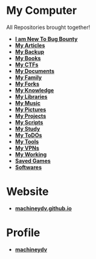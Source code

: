 # My Computer
All Repositories brought together!

* **[I am New To Bug Bounty](https://github.com/machineydv/I-Am-New-To-Bug-Bounty)**
* **[My Articles](https://github.com/machineydv/My-Articles)**
* **[My Backup](https://github.com/machineydv/My-Backup)**
* **[My Books](https://github.com/machineydv/My-Books)**
* **[My CTFs](https://github.com/machineydv/My-CTFs)**
* **[My Documents](https://github.com/machineydv/My-Documents)**
* **[My Family](https://github.com/machineydv/My-Family)**
* **[My Forks](https://github.com/machineydv/My-Forks)**
* **[My Knowledge](https://github.com/machineydv/My-Knowledge)**
* **[My Libraries](https://github.com/machineydv/My-Libraries)**
* **[My Music](https://github.com/machineydv/My-Music)**
* **[My Pictures](https://github.com/machineydv/My-Pictures)**
* **[My Projects](https://github.com/machineydv/My-Projects)**
* **[My Scripts](https://github.com/machineydv/My-Scripts)**
* **[My Study](https://github.com/machineydv/My-Study)**
* **[My ToDOs](https://github.com/machineydv/My-ToDOs)**
* **[My Tools](https://github.com/machineydv/My-Tools)**
* **[My VPNs](https://github.com/machineydv/My-VPNs)**
* **[My Working](https://github.com/machineydv/My-Working)**
* **[Saved Games](https://github.com/machineydv/Saved-Games)**
* **[Softwares](https://github.com/machineydv/Softwares)**

# Website
* **[machineydv.github.io](https://github.com/machineydv/machineydv.github.io)**

# Profile
* **[machineydv](https://github.com/machineydv/machineydv)**
